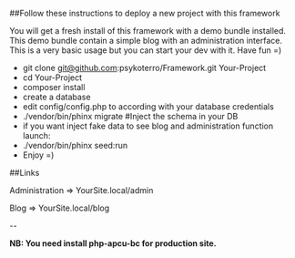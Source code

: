 ##Follow these instructions to deploy a new project with this framework

You will get a fresh install of this framework with a demo bundle installed. 
This demo bundle contain a simple blog with an administration interface. 
This is a very basic usage but you can start your dev with  it. Have fun =)

* git clone git@github.com:psykoterro/Framework.git Your-Project
* cd Your-Project
* composer install
* create a database
* edit config/config.php to according with your database credentials
* ./vendor/bin/phinx migrate #Inject the schema in your DB
* if you want inject fake data to see blog and administration function launch:
* ./vendor/bin/phinx seed:run
* Enjoy =)

##Links

Administration => YourSite.local/admin

Blog => YourSite.local/blog

--

**NB: You need install php-apcu-bc for production site.**